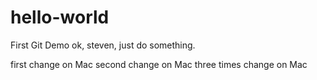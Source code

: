 # hello-world
First Git Demo
ok, steven, just do something.

first change on Mac
second change on Mac
three times change on Mac